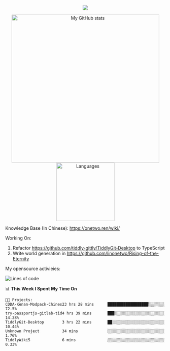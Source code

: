 <a href="https://github.com/linonetwo">
    <p align="center">
        <img src="https://github-profile-trophy.vercel.app/?username=linonetwo&column=7&theme=onedark"/>
    </p>
</a>
<a align="center" href="https://github.com/linonetwo">
  <p align="center">
    <img src="https://github-readme-stats.vercel.app/api?username=linonetwo&show_icons=true&count_private=true" alt="My GitHub stats" width="465"/>
    <img src="https://github-readme-stats.vercel.app/api/top-langs/?username=linonetwo&layout=compact&langs_count=10" alt="Languages" height="183">
  </p>
</a>

Knowledge Base (In Chinese): https://onetwo.ren/wiki/

Working On: 

1. Refactor https://github.com/tiddly-gittly/TiddlyGit-Desktop to TypeScript
1. Write world generation in https://github.com/linonetwo/Rising-of-the-Eternity

My opensource activieies:

<!--START_SECTION:waka-->
![Lines of code](https://img.shields.io/badge/From%20Hello%20World%20I%27ve%20Written-2.5%20million%20lines%20of%20code-blue)

📊 **This Week I Spent My Time On** 

```text
🐱‍💻 Projects: 
CDDA-Kenan-Modpack-Chines23 hrs 28 mins      ██████████████████░░░░░░░   72.5% 
try-passportjs-gitlab-tid4 hrs 39 mins       ███░░░░░░░░░░░░░░░░░░░░░░   14.38% 
TiddlyGit-Desktop        3 hrs 22 mins       ██░░░░░░░░░░░░░░░░░░░░░░░   10.44% 
Unknown Project          34 mins             ░░░░░░░░░░░░░░░░░░░░░░░░░   1.76% 
TiddlyWiki5              6 mins              ░░░░░░░░░░░░░░░░░░░░░░░░░   0.33%

```


<!--END_SECTION:waka-->
